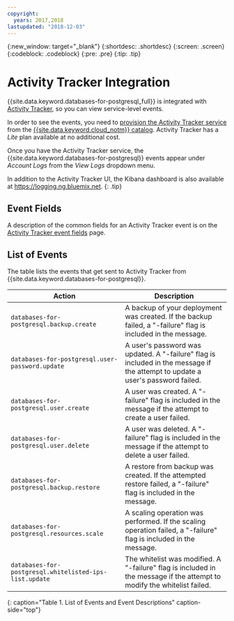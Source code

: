 ```yaml
---
copyright:
  years: 2017,2018
lastupdated: "2018-12-03"
---
```


{:new_window: target="_blank"}
{:shortdesc: .shortdesc}
{:screen: .screen}
{:codeblock: .codeblock}
{:pre: .pre}
{:tip: .tip}

# Activity Tracker Integration

{{site.data.keyword.databases-for-postgresql_full}} is integrated with  [Activity Tracker](https://{DomainName}/docs/services/cloud-activity-tracker/activity_tracker_ov.html#activity_tracker_ov), so you can view service-level events.

In order to see the events, you need to [provision the Activity Tracker service](https://{DomainName}/docs/services/cloud-activity-tracker/how-to/provision.html#provision) from the [{{site.data.keyword.cloud_notm}}  catalog](https://{DomainName}/catalog/services/activity-tracker). Activity Tracker has a _Lite_ plan available at no additional cost.

Once you have the Activity Tracker service, the {{site.data.keyword.databases-for-postgresql}} events appear under _Account Logs_ from the _View Logs_ dropdown menu. 

In addition to the Activity Tracker UI, the Kibana dashboard is also available at https://logging.ng.bluemix.net.
{: .tip}

## Event Fields
A description of the common fields for an Activity Tracker event is on the [Activity Tracker event fields](https://{DomainName}/docs/services/cloud-activity-tracker/at_event.html#at_event) page.

## List of Events

The table lists the events that get sent to Activity Tracker from {{site.data.keyword.databases-for-postgresql}}.

Action|Description
-------|-------
`databases-for-postgresql.backup.create`|A backup of your deployment was created. If the backup failed, a "-failure" flag is included in the message.
`databases-for-postgresql.user-password.update`|A user's password was updated. A "-failure" flag is included in the message if the attempt to update a user's password failed.
`databases-for-postgresql.user.create`|A user was created. A "-failure" flag is included in the message if the attempt to create a user failed.
`databases-for-postgresql.user.delete`|A user was deleted. A "-failure" flag is included in the message if the attempt to delete a user failed.
`databases-for-postgresql.backup.restore`|A restore from backup was created. If the attempted restore failed, a "-failure" flag is included in the message.
`databases-for-postgresql.resources.scale`|A scaling operation was performed. If the scaling operation failed, a "-failure" flag is included in the message.
`databases-for-postgresql.whitelisted-ips-list.update`|The whitelist was modified. A "-failure" flag is included in the message if the attempt to modify the whitelist failed.
{: caption="Table 1. List of Events and Event Descriptions" caption-side="top"}


